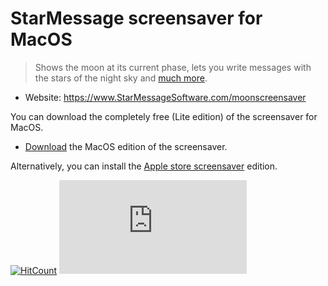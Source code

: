# StarMessage screensaver for MacOS

> Shows the moon at its current phase, lets you write messages with the stars of the night sky and [much more](https://github.com/starmessage/StarMessage-screensaver).

- Website: https://www.StarMessageSoftware.com/moonscreensaver

You can download the completely free (Lite edition) of the screensaver for MacOS.  
- [Download](https://github.com/starmessage/StarMessage-screensaver/raw/master/Apple%20MacOS%20screensaver%20download/starmessage%20screensaver.dmg) the MacOS edition of the screensaver.

Alternatively, you can install the [Apple store screensaver](https://www.starmessagesoftware.com/moonscreensaver/macos-screen-saver-on-mac-apple-store.html) edition.

[![HitCount](http://hits.dwyl.io/starmessage/badges.svg)](https://www.starmessagesoftware.com/)
[![Analytics](https://ga-beacon.appspot.com/UA-385839-11/github.com/starmessage/StarMessage-screensaver/tree/master/Apple%20MacOS%20screensaver%20download/readme.md)](https://GitHub.com/starmessage/StarMessage-screensaver/tree/master/Apple%20MacOS%20screensaver%20download)
